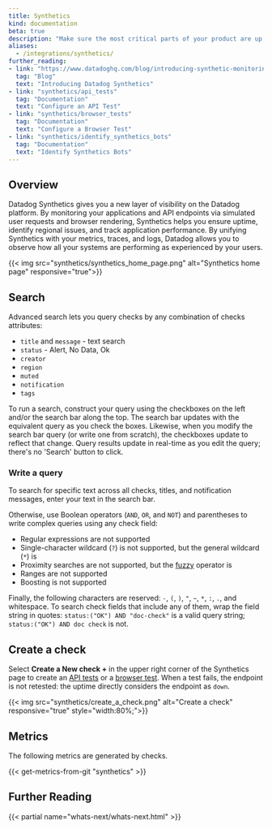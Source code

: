 ```yaml
---
title: Synthetics
kind: documentation
beta: true
description: "Make sure the most critical parts of your product are up and running from various locations around the world."
aliases:
  - /integrations/synthetics/
further_reading:
- link: "https://www.datadoghq.com/blog/introducing-synthetic-monitoring/"
  tag: "Blog"
  text: "Introducing Datadog Synthetics"
- link: "synthetics/api_tests"
  tag: "Documentation"
  text: "Configure an API Test"
- link: "synthetics/browser_tests"
  tag: "Documentation"
  text: "Configure a Browser Test"
- link: "synthetics/identify_synthetics_bots"
  tag: "Documentation"
  text: "Identify Synthetics Bots"
---
```


## Overview

Datadog Synthetics gives you a new layer of visibility on the Datadog platform. By monitoring your applications and API endpoints via simulated user requests and browser rendering, Synthetics helps you ensure uptime, identify regional issues, and track application performance. By unifying Synthetics with your metrics, traces, and logs, Datadog allows you to observe how all your systems are performing as experienced by your users.

{{< img src="synthetics/synthetics_home_page.png" alt="Synthetics home page" responsive="true">}}

## Search

Advanced search lets you query checks by any combination of checks attributes:

* `title` and `message` - text search
* `status` - Alert, No Data, Ok
* `creator`
* `region`
* `muted`
* `notification`
* `tags`

To run a search, construct your query using the checkboxes on the left and/or the search bar along the top. The search bar updates with the equivalent query as you check the boxes. Likewise, when you modify the search bar query (or write one from scratch), the checkboxes update to reflect that change. Query results update in real-time as you edit the query; there's no 'Search' button to click.

### Write a query

To search for specific text across all checks, titles, and notification messages, enter your text in the search bar.

Otherwise, use Boolean operators (`AND`, `OR`, and `NOT`) and parentheses to write complex queries using any check field:

* Regular expressions are not supported
* Single-character wildcard (`?`) is not supported, but the general wildcard (`*`) is
* Proximity searches are not supported, but the [fuzzy][1] operator is
* Ranges are not supported
* Boosting is not supported

Finally, the following characters are reserved: `-`, `(`, `)`, `"`, `~`, `*`, `:`, `.`, and whitespace. To search check fields that include any of them, wrap the field string in quotes: `status:("OK") AND "doc-check"` is a valid query string; `status:("OK") AND doc check` is not.

## Create a check

Select **Create a New check +** in the upper right corner of the Synthetics page to create an [API tests][2] or a [browser test][3]. When a test fails, the endpoint is not retested: the uptime directly considers the endpoint as `down`.

{{< img src="synthetics/create_a_check.png" alt="Create a check" responsive="true" style="width:80%;">}}

## Metrics

The following metrics are generated by checks.

{{< get-metrics-from-git "synthetics" >}}

## Further Reading

{{< partial name="whats-next/whats-next.html" >}}

[1]: https://www.elastic.co/guide/en/elasticsearch/reference/2.4/query-dsl-query-string-query.html#_fuzziness
[2]: /synthetics/api_tests
[3]: /synthetics/browser_tests
